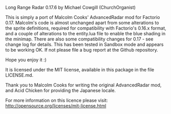 Long Range Radar 0.17.6 by Michael Cowgill (ChurchOrganist)

This is simply a port of Malcolm Cooks' AdvancedRadar mod for Factorio 0.17.
Malcolm's code is almost unchanged apart from some alterations to the sprite definitions, required for compatibility with Factorio's 0.16.x format, and a couple of alterations to the entity.lua file to enable the blue shading in the minimap. There are also some compatibility changes for 0.17 - see change log for details.
This has been tested in Sandbox mode and appears to be working OK.
If not please file a bug report at the Github repository.

Hope you enjoy it :)

It is licensed under the MIT license, available in this package in the file  LICENSE.md.

Thank you to Malcolm Cooks for writing the original AdvancedRadar mod, and Acid Chicken for providing the Japanese locale.

For more information on this licence please visit: http://opensource.org/licenses/mit-license.html

